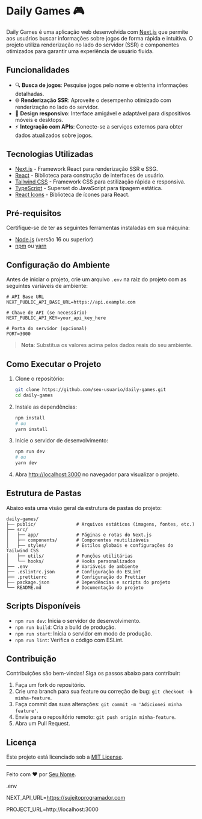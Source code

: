 # Daily Games 🎮

Daily Games é uma aplicação web desenvolvida com [Next.js](https://nextjs.org) que permite aos usuários buscar informações sobre jogos de forma rápida e intuitiva. O projeto utiliza renderização no lado do servidor (SSR) e componentes otimizados para garantir uma experiência de usuário fluida.

## Funcionalidades

- 🔍 **Busca de jogos**: Pesquise jogos pelo nome e obtenha informações detalhadas.
- 🌐 **Renderização SSR**: Aproveite o desempenho otimizado com renderização no lado do servidor.
- 🎨 **Design responsivo**: Interface amigável e adaptável para dispositivos móveis e desktops.
- ⚡ **Integração com APIs**: Conecte-se a serviços externos para obter dados atualizados sobre jogos.

## Tecnologias Utilizadas

- [Next.js](https://nextjs.org) - Framework React para renderização SSR e SSG.
- [React](https://reactjs.org) - Biblioteca para construção de interfaces de usuário.
- [Tailwind CSS](https://tailwindcss.com) - Framework CSS para estilização rápida e responsiva.
- [TypeScript](https://www.typescriptlang.org) - Superset do JavaScript para tipagem estática.
- [React Icons](https://react-icons.github.io/react-icons) - Biblioteca de ícones para React.

## Pré-requisitos

Certifique-se de ter as seguintes ferramentas instaladas em sua máquina:

- [Node.js](https://nodejs.org) (versão 16 ou superior)
- [npm](https://www.npmjs.com) ou [yarn](https://yarnpkg.com)

## Configuração do Ambiente

Antes de iniciar o projeto, crie um arquivo `.env` na raiz do projeto com as seguintes variáveis de ambiente:

```env
# API Base URL
NEXT_PUBLIC_API_BASE_URL=https://api.example.com

# Chave de API (se necessário)
NEXT_PUBLIC_API_KEY=your_api_key_here

# Porta do servidor (opcional)
PORT=3000
```

> **Nota**: Substitua os valores acima pelos dados reais do seu ambiente.

## Como Executar o Projeto

1. Clone o repositório:

   ```bash
   git clone https://github.com/seu-usuario/daily-games.git
   cd daily-games
   ```

2. Instale as dependências:

   ```bash
   npm install
   # ou
   yarn install
   ```

3. Inicie o servidor de desenvolvimento:

   ```bash
   npm run dev
   # ou
   yarn dev
   ```

4. Abra [http://localhost:3000](http://localhost:3000) no navegador para visualizar o projeto.

## Estrutura de Pastas

Abaixo está uma visão geral da estrutura de pastas do projeto:

```
daily-games/
├── public/               # Arquivos estáticos (imagens, fontes, etc.)
├── src/
│   ├── app/              # Páginas e rotas do Next.js
│   ├── components/       # Componentes reutilizáveis
│   ├── styles/           # Estilos globais e configurações do Tailwind CSS
│   ├── utils/            # Funções utilitárias
│   └── hooks/            # Hooks personalizados
├── .env                  # Variáveis de ambiente
├── .eslintrc.json        # Configuração do ESLint
├── .prettierrc           # Configuração do Prettier
├── package.json          # Dependências e scripts do projeto
└── README.md             # Documentação do projeto
```

## Scripts Disponíveis

- `npm run dev`: Inicia o servidor de desenvolvimento.
- `npm run build`: Cria a build de produção.
- `npm run start`: Inicia o servidor em modo de produção.
- `npm run lint`: Verifica o código com ESLint.

## Contribuição

Contribuições são bem-vindas! Siga os passos abaixo para contribuir:

1. Faça um fork do repositório.
2. Crie uma branch para sua feature ou correção de bug: `git checkout -b minha-feature`.
3. Faça commit das suas alterações: `git commit -m 'Adicionei minha feature'`.
4. Envie para o repositório remoto: `git push origin minha-feature`.
5. Abra um Pull Request.

## Licença

Este projeto está licenciado sob a [MIT License](LICENSE).

---

Feito com ❤️ por [Seu Nome](https://github.com/seu-usuario).

.env

NEXT_API_URL=https://sujeitoprogramador.com

PROJECT_URL=http://localhost:3000
